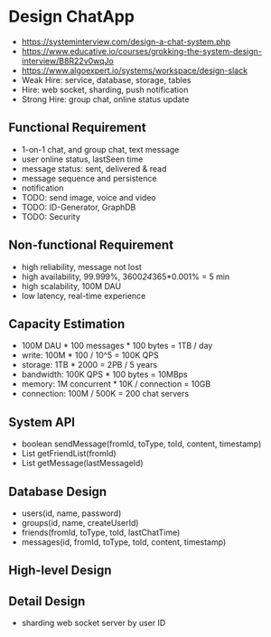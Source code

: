 # Design ChatApp
- https://systeminterview.com/design-a-chat-system.php
- https://www.educative.io/courses/grokking-the-system-design-interview/B8R22v0wqJo
- https://www.algoexpert.io/systems/workspace/design-slack
- Weak Hire: service, database, storage, tables
- Hire: web socket, sharding, push notification
- Strong Hire: group chat, online status update

## Functional Requirement
- 1-on-1 chat, and group chat, text message
- user online status, lastSeen time
- message status: sent, delivered & read
- message sequence and persistence
- notification
- TODO: send image, voice and video
- TODO: ID-Generator, GraphDB
- TODO: Security

## Non-functional Requirement
- high reliability, message not lost
- high availability, 99.999%, 3600*24*365*0.001% = 5 min
- high scalability, 100M DAU
- low latency, real-time experience

## Capacity Estimation
- 100M DAU * 100 messages * 100 bytes = 1TB / day
- write: 100M * 100 / 10^5 = 100K QPS
- storage: 1TB * 2000 = 2PB / 5 years
- bandwidth: 100K QPS * 100 bytes = 10MBps
- memory: 1M concurrent * 10K / connection = 10GB
- connection: 100M / 500K = 200 chat servers

## System API
- boolean sendMessage(fromId, toType, toId, content, timestamp)
- List<Entity> getFriendList(fromId)
- List<Message> getMessage(lastMessageId)
  
## Database Design
- users(id, name, password)
- groups(id, name, createUserId)
- friends(fromId, toType, toId, lastChatTime)
- messages(id, fromId, toType, toId, content, timestamp)

## High-level Design

## Detail Design
- sharding web socket server by user ID
  
  
